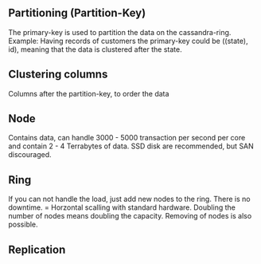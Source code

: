 <h2>Partitioning (Partition-Key)</h2>
The primary-key is used to partition the data on the cassandra-ring. 
Example: Having records of customers the primary-key could be ((state), id), meaning that the data is clustered after the state.

<h2>Clustering columns</h2>
Columns after the partition-key, to order the data

<h2>Node</h2>
Contains data, can handle 3000 - 5000 transaction per second per core and contain 2 - 4 Terrabytes of data.
SSD disk are recommended, but SAN discouraged.

<h2>Ring</h2>
If you can not handle the load, just add new nodes to the ring. There is no downtime. = Horzontal scalling with standard hardware. Doubling the number of nodes means doubling the capacity. 
Removing of nodes is also possible. 

<h2>Replication</h2>
